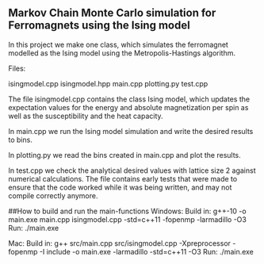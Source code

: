 Markov Chain Monte Carlo simulation for Ferromagnets using the Ising model
-------------------------------------------------------------------------------------

In this project we make one class, which simulates the ferromagnet modelled as the Ising model using the Metropolis-Hastings algorithm.

Files:

isingmodel.cpp
isingmodel.hpp
main.cpp
plotting.py
test.cpp

The file isingmodel.cpp contains the class Ising model, which updates the expectation values for the energy and absolute magnetization per spin as well as the susceptibility and the heat capacity.

In main.cpp we run the Ising model simulation and write the desired results to bins.

In plotting.py we read the bins created in main.cpp and plot the results.

In test.cpp we check the analytical desired values with lattice size 2 against numerical calculations. The file contains early tests that were made to ensure that the code worked while it was being written, and may not compile correctly anymore.

##How to build and run the main-functions
Windows: Build in: g++-10 -o main.exe main.cpp isingmodel.cpp -std=c++11 -fopenmp -larmadillo -O3 Run: ./main.exe

Mac: Build in: g++ src/main.cpp src/isingmodel.cpp -Xpreprocessor -fopenmp -I include -o main.exe -larmadillo -std=c++11 -O3 Run: ./main.exe
